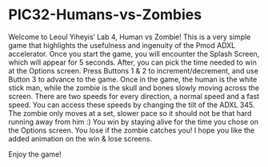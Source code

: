 # PIC32-Humans-vs-Zombies
Welcome to Leoul Yiheyis’ Lab 4, Human vs Zombie! This is a very
simple game that highlights the usefulness and ingenuity of the Pmod
ADXL accelerator. Once you start the game, you will encounter the
Splash Screen, which will appear for 5 seconds. After, you can pick
the time needed to win at the Options screen. Press Buttons 1 & 2 to
increment/decrement, and use Button 3 to advance to the game.
Once in the game, the human is the white stick man, while the zombie
is the skull and bones slowly moving across the screen. There are two
speeds for every direction, a normal speed and a fast speed. You can
access these speeds by changing the tilt of the ADXL 345. The zombie
only moves at a set, slower pace so it should not be that hard running
away from him :)
You win by staying alive for the time you chose on the Options screen.
You lose if the zombie catches you! I hope you like the added
animation on the win & lose screens.

Enjoy the game!
